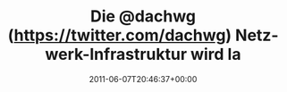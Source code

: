 ---
retweeted: false
source: <a href="http://itunes.apple.com/us/app/twitter/id409789998?mt=12" rel="nofollow">Twitter
  for Mac</a>
entities:
  hashtags: []
  symbols: []
  user_mentions:
  - name: Die Z99
    screen_name: dachwg
    indices:
    - '4'
    - '11'
    id_str: '91882733'
    id: '91882733'
  urls:
  - url: http://t.co/8IeZvGe
    expanded_url: http://twitpic.com/58e37x
    display_url: twitpic.com/58e37x
    indices:
    - '68'
    - '87'
display_text_range:
- '0'
- '87'
favorite_count: '0'
id_str: '78201217095966720'
truncated: false
retweet_count: '0'
id: '78201217095966720'
possibly_sensitive: false
created_at: Tue Jun 07 20:46:37 +0000 2011
favorited: false
full_text: Die [@dachwg](https://twitter.com/dachwg) Netzwerk-Infrastruktur wird langsam
  aber sicher ge-N-t.
lang: de
quote_url: http://twitpic.com/58e37x
tags:
- pesos/twitter
date: '2011-06-07T20:46:37+00:00'
src: https://twitter.com/bascht/status/78201217095966720
original_url: https://twitter.com/bascht/status/78201217095966720
type: twitter_tweet
text: Die [@dachwg](https://twitter.com/dachwg) Netzwerk-Infrastruktur wird langsam
  aber sicher ge-N-t.
title: Die @dachwg (https://twitter.com/dachwg) Netzwerk-Infrastruktur wird la

---